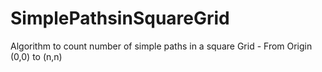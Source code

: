SimplePathsinSquareGrid
=======================

Algorithm to count number of simple paths in a square Grid - From Origin (0,0) to (n,n)
